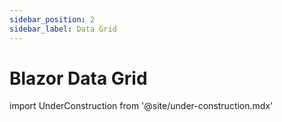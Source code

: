 ```yaml
---
sidebar_position: 2
sidebar_label: Data Grid
---
```


# Blazor Data Grid

import UnderConstruction from  '@site/under-construction.mdx'

<UnderConstruction />
